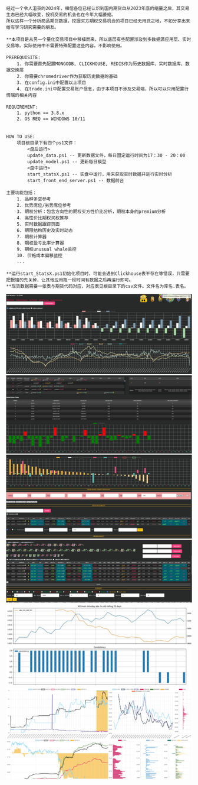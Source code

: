 
    经过一个令人沮丧的2024年，相信各位已经认识到国内期货自从2023年底的缩量之后，其交易生态已经大幅改变，投机交易的机会也在今年大幅萎缩。
    所以这样一个分析商品期货数据，挖掘买方期权交易机会的项目已经无用武之地，不如分享出来给有学习研究需要的朋友。
    
    **本项目是从另一个量化交易项目中移植而来，所以底层有些配置涉及到多数据源应用层、实时交易等。实际使用中不需要特殊配置这些内容，不影响使用。
    
    PREREQUISITE: 
        1. 你需要首先配置MONGODB, CLICKHOUSE, REDIS作为历史数据库、实时数据库、数据交换层
        2. 你需要chromedriver作为获取历史数据的基础
        3. 在config.ini中配置以上项目
        4. 在trade.ini中配置交易账户信息，由于本项目不涉及交易端，所以可以只用配置行情端的相关内容
        
    REQUIREMENT:
        1. python == 3.8.x
        2. OS REQ == WINDOWS 10/11
        
    
    HOW TO USE:
        项目根目录下有四个ps1文件：
            <盘后运行>
            update_data.ps1 -- 更新数据文件，每日固定运行时间为17：30 - 20：00
            update_model.ps1 -- 更新每日模型
            <盘中运行>
            start_statsX.ps1 -- 实盘中运行，用来获取实时数据并进行实时分析
            start_front_end_server.ps1 -- 数据前台

    主要功能包括：
        1. 品种多空参考
        2. 优势席位/劣势席位参考
        3. 期权分析：包含方向性的期权买方性价比分析，期权本身的premium分析
        4. 高性价比期权买权推荐
        5. 实时数据跟踪页面
        6. 期限结构历史及实时动态
        7. 期权计算器
        8. 期权盈亏比率计算器
        9. 期权unusual whale监控
        10. 价格成本偏移监控
        ...

    **运行start_StatsX.ps1初始化项目时，可能会遇到Clickhouse表不存在等错误，只需要把报错的先关掉，让其他应用跑一段时间有数据之后再运行即可。
    **现货数据需要一张表与期货代码对应，对应表见根目录下的csv文件。文件名为库名.表名。

    
<img src="./.misc/cut1.png">
<img src="./.misc/cut2.png">
<img src="./.misc/cut3.png">
<img src="./.misc/cut4.png">
<img src="./.misc/cut5.png">
<img src="./.misc/cut6.png">
